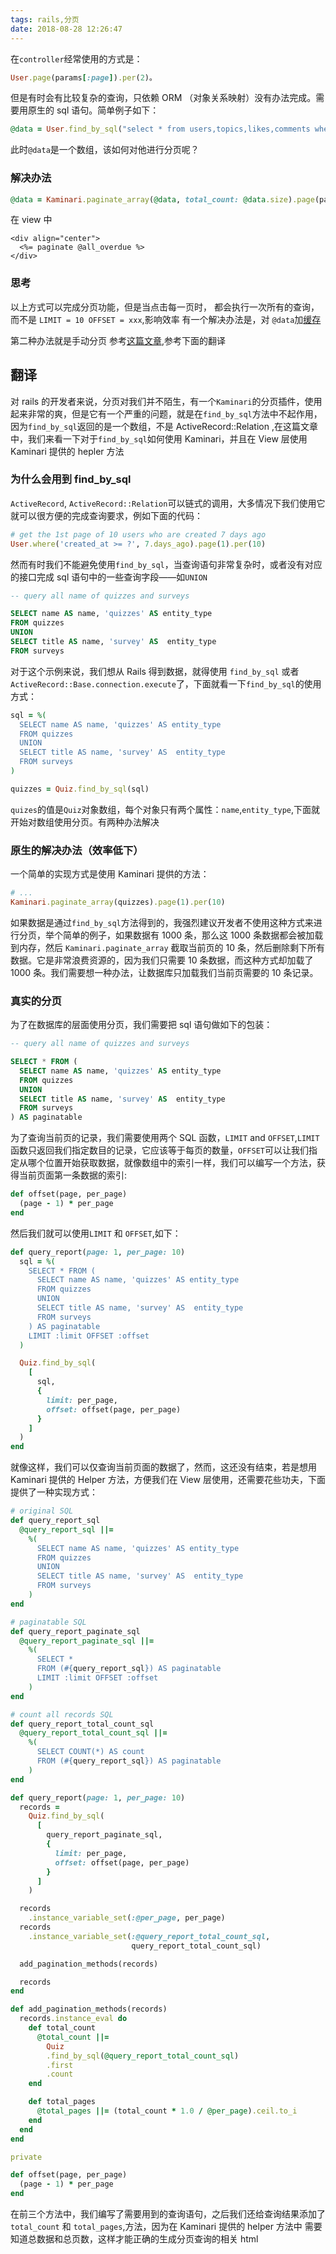 ```yaml
---
tags: rails,分页
date: 2018-08-28 12:26:47
---
```


在`controller`经常使用的方式是：

```ruby
User.page(params[:page]).per(2)。
```

但是有时会有比较复杂的查询，只依赖 ORM （对象关系映射）没有办法完成。需要用原生的 sql 语句。简单例子如下：

```ruby
@data = User.find_by_sql("select * from users,topics,likes,comments where topics.user_id = users.id and likes.type = comments.status")
```

此时`@data`是一个数组，该如何对他进行分页呢？

### 解决办法

```ruby
@data = Kaminari.paginate_array(@data, total_count: @data.size).page(params[:page]).per(10)
```

在 view 中

```erb
<div align="center">
  <%= paginate @all_overdue %>
</div>
```

### 思考

以上方式可以完成分页功能，但是当点击每一页时， 都会执行一次所有的查询，而不是 `LIMIT = 10 OFFSET = xxx`,影响效率
有一个解决办法是，对 `@data`加[缓存](https://dccmm.world/topics/rails-%E7%BC%93%E5%AD%98%E4%B9%8B%E4%BD%8E%E5%B1%82%E7%BC%93%E5%AD%98)

第二种办法就是手动分页 参考[这篇文章](http://jameshuynh.com/rails/paginate/find_by_sql/2017/09/30/how-to-paginate-rails-find-by-sql-result/),参考下面的翻译

## 翻译

对 rails 的开发者来说，分页对我们并不陌生，有一个`Kaminari`的分页插件，使用起来非常的爽，但是它有一个严重的问题，就是在`find_by_sql`方法中不起作用，因为`find_by_sql`返回的是一个数组，不是 ActiveRecord::Relation ,在这篇文章中，我们来看一下对于`find_by_sql`如何使用 Kaminari，并且在 View 层使用 Kaminari 提供的 hepler 方法

### 为什么会用到 find_by_sql

`ActiveRecord`, `ActiveRecord::Relation`可以链式的调用，大多情况下我们使用它就可以很方便的完成查询要求，例如下面的代码：

```ruby
# get the 1st page of 10 users who are created 7 days ago
User.where('created_at >= ?', 7.days_ago).page(1).per(10)
```

然而有时我们不能避免使用`find_by_sql`，当查询语句非常复杂时，或者没有对应的接口完成 sql 语句中的一些查询字段——如`UNION`

```sql
-- query all name of quizzes and surveys

SELECT name AS name, 'quizzes' AS entity_type
FROM quizzes
UNION
SELECT title AS name, 'survey' AS  entity_type
FROM surveys
```

对于这个示例来说，我们想从 Rails 得到数据，就得使用 `find_by_sql` 或者 `ActiveRecord::Base.connection.execute`了，下面就看一下`find_by_sql`的使用方式：

```ruby
sql = %(
  SELECT name AS name, 'quizzes' AS entity_type
  FROM quizzes
  UNION
  SELECT title AS name, 'survey' AS  entity_type
  FROM surveys
)

quizzes = Quiz.find_by_sql(sql)
```

`quizes`的值是`Quiz`对象数组，每个对象只有两个属性：`name`,`entity_type`,下面就开始对数组使用分页。有两种办法解决

### 原生的解决办法（效率低下）

一个简单的实现方式是使用 Kaminari 提供的方法：

```ruby
# ...
Kaminari.paginate_array(quizzes).page(1).per(10)
```

如果数据是通过`find_by_sql`方法得到的，我强烈建议开发者不使用这种方式来进行分页，举个简单的例子，如果数据有 1000 条，那么这 1000 条数据都会被加载到内存，然后 `Kaminari.paginate_array` 截取当前页的 10 条，然后删除剩下所有数据。它是非常浪费资源的，因为我们只需要 10 条数据，而这种方式却加载了 1000 条。我们需要想一种办法，让数据库只加载我们当前页需要的 10 条记录。

### 真实的分页

为了在数据库的层面使用分页，我们需要把 sql 语句做如下的包装：

```sql
-- query all name of quizzes and surveys

SELECT * FROM (
  SELECT name AS name, 'quizzes' AS entity_type
  FROM quizzes
  UNION
  SELECT title AS name, 'survey' AS  entity_type
  FROM surveys
) AS paginatable
```

为了查询当前页的记录，我们需要使用两个 SQL 函数，`LIMIT` and `OFFSET`,`LIMIT`函数只返回我们指定数目的记录，它应该等于每页的数量，`OFFSET`可以让我们指定从哪个位置开始获取数据，就像数组中的索引一样，我们可以编写一个方法，获得当前页面第一条数据的索引:

```ruby
def offset(page, per_page)
  (page - 1) * per_page
end
```

然后我们就可以使用`LIMIT` 和 `OFFSET`,如下：

```ruby
def query_report(page: 1, per_page: 10)
  sql = %(
    SELECT * FROM (
      SELECT name AS name, 'quizzes' AS entity_type
      FROM quizzes
      UNION
      SELECT title AS name, 'survey' AS  entity_type
      FROM surveys
    ) AS paginatable
    LIMIT :limit OFFSET :offset
  )

  Quiz.find_by_sql(
    [
      sql,
      {
        limit: per_page,
        offset: offset(page, per_page)
      }
    ]
  )
end
```

就像这样，我们可以仅查询当前页面的数据了，然而，这还没有结束，若是想用 Kaminari 提供的 Helper 方法，方便我们在 View 层使用，还需要花些功夫，下面提供了一种实现方式：

```ruby
# original SQL
def query_report_sql
  @query_report_sql ||=
    %(
      SELECT name AS name, 'quizzes' AS entity_type
      FROM quizzes
      UNION
      SELECT title AS name, 'survey' AS  entity_type
      FROM surveys
    )
end

# paginatable SQL
def query_report_paginate_sql
  @query_report_paginate_sql ||=
    %(
      SELECT *
      FROM (#{query_report_sql}) AS paginatable
      LIMIT :limit OFFSET :offset
    )
end

# count all records SQL
def query_report_total_count_sql
  @query_report_total_count_sql ||=
    %(
      SELECT COUNT(*) AS count
      FROM (#{query_report_sql}) AS paginatable
    )
end

def query_report(page: 1, per_page: 10)
  records =
    Quiz.find_by_sql(
      [
        query_report_paginate_sql,
        {
          limit: per_page,
          offset: offset(page, per_page)
        }
      ]
    )

  records
    .instance_variable_set(:@per_page, per_page)
  records
    .instance_variable_set(:@query_report_total_count_sql,
                           query_report_total_count_sql)

  add_pagination_methods(records)

  records
end

def add_pagination_methods(records)
  records.instance_eval do
    def total_count
      @total_count ||=
        Quiz
        .find_by_sql(@query_report_total_count_sql)
        .first
        .count
    end

    def total_pages
      @total_pages ||= (total_count * 1.0 / @per_page).ceil.to_i
    end
  end
end

private

def offset(page, per_page)
  (page - 1) * per_page
end
```

在前三个方法中，我们编写了需要用到的查询语句，之后我们还给查询结果添加了`total_count` 和 `total_pages`,方法，因为在 Kaminari 提供的 helper 方法中 需要知道总数据和总页数，这样才能正确的生成分页查询的相关 html
